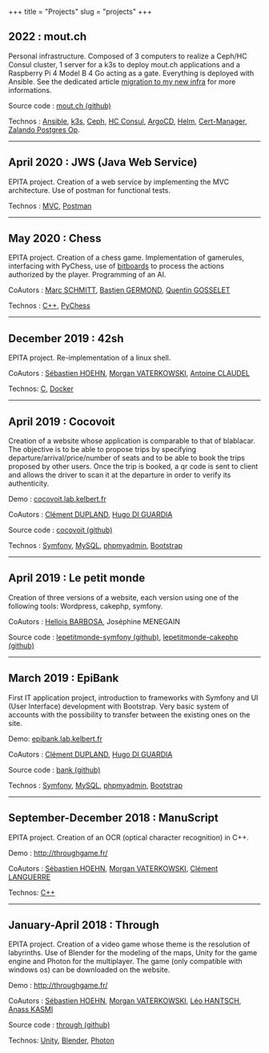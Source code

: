 +++
title = "Projects"
slug = "projects"
+++

## 2022 : mout.ch
Personal infrastructure. Composed of 3 computers to realize a Ceph/HC Consul cluster, 1 server for a k3s to deploy mout.ch applications and a Raspberry Pi 4 Model B 4 Go acting as a gate. Everything is deployed with Ansible. See the dedicated article [migration to my new infra](/posts/migration-to-my-new-infra/) for more informations.

Source code : [mout.ch (github)](https://github.com/mout-ch)

Technos : [Ansible](https://en.wikipedia.org/wiki/Ansible_(software)), [k3s](https://github.com/k3s-io/k3s), [Ceph](https://en.wikipedia.org/wiki/Ceph_(software)), [HC Consul](https://www.consul.io/), [ArgoCD](https://argo-cd.readthedocs.io/en/stable/), [Helm](https://helm.sh/), [Cert-Manager](https://cert-manager.io/docs/), [Zalando Postgres Op](https://github.com/zalando/postgres-operator).

---
## April 2020 : JWS (Java Web Service)
EPITA project. Creation of a web service by implementing the MVC architecture. Use of postman for functional tests.

Technos : [MVC](https://en.wikipedia.org/wiki/Model%E2%80%93view%E2%80%93controller), [Postman](https://www.postman.com/)

---
## May 2020 : Chess
EPITA project. Creation of a chess game. Implementation of gamerules, interfacing with PyChess, use of [bitboards](https://en.wikipedia.org/wiki/Bitboard) to process the actions authorized by the player. Programming of an AI.

CoAutors : [Marc SCHMITT](https://www.linkedin.com/in/risson/), [Bastien GERMOND](https://www.linkedin.com/in/bastien-germond/), [Quentin GOSSELET](https://www.linkedin.com/in/quentin-gosselet/)

Technos : [C++](https://en.wikipedia.org/wiki/C%2B%2B), [PyChess](https://github.com/pychess/pychess)

---
## December 2019 : 42sh
EPITA project. Re-implementation of a linux shell.

CoAutors : [Sébastien HOEHN](https://www.linkedin.com/in/sebastien-hoehn/), [Morgan VATERKOWSKI](https://www.linkedin.com/in/morgan-vaterkowski/), [Antoine CLAUDEL](https://www.linkedin.com/in/antoine-claudel-0b37651aa/)

Technos: [C](https://en.wikipedia.org/wiki/C_(programming_language)), [Docker](https://en.wikipedia.org/wiki/Docker_(software))

---
## April 2019 : Cocovoit
Creation of a website whose application is comparable to that of blablacar. The objective is to be able to propose trips by specifying departure/arrival/price/number of seats and to be able to book the trips proposed by other users. Once the trip is booked, a qr code is sent to client and allows the driver to scan it at the departure in order to verify its authenticity.

Demo : [cocovoit.lab.kelbert.fr](https://cocovoit.lab.kelbert.fr/)

CoAutors : [Clément DUPLAND](https://www.linkedin.com/in/cldupland/), [Hugo DI GUARDIA](https://www.linkedin.com/in/hdiguardia/)

Source code : [cocovoit (github)](https://github.com/rootmout-epita/cocovoit)

Technos : [Symfony](https://symfony.com/), [MySQL](https://en.wikipedia.org/wiki/MySQL), [phpmyadmin](https://en.wikipedia.org/wiki/PhpMyAdmin), [Bootstrap](https://getbootstrap.com/)

---
## April 2019 : Le petit monde
Creation of three versions of a website, each version using one of the following tools: Wordpress, cakephp, symfony.

CoAutors : [Hellois BARBOSA](https://www.linkedin.com/in/hellois-barbosa/), Joséphine MENEGAIN

Source code : [lepetitmonde-symfony (github)](https://github.com/rootmout-epita/lepetitmonde-symfony), [lepetitmonde-cakephp (github)](https://github.com/rootmout-epita/lepetitmonde-cakephp)

---
## March 2019 : EpiBank
First IT application project, introduction to frameworks with Symfony and UI (User Interface) development with Bootstrap. Very basic system of accounts with the possibility to transfer between the existing ones on the site.

Demo: [epibank.lab.kelbert.fr](https://epibank.lab.kelbert.fr)

CoAutors : [Clément DUPLAND](https://www.linkedin.com/in/cldupland/), [Hugo DI GUARDIA](https://www.linkedin.com/in/hdiguardia/)

Source code : [bank (github)](https://github.com/rootmout-epita/bank)

Technos : [Symfony](https://symfony.com/), [MySQL](https://en.wikipedia.org/wiki/MySQL), [phpmyadmin](https://en.wikipedia.org/wiki/PhpMyAdmin), [Bootstrap](https://getbootstrap.com/)

---
## September-December 2018 : ManuScript
EPITA project. Creation of an OCR (optical character recognition) in C++.

Demo : http://throughgame.fr/

CoAutors : [Sébastien HOEHN](https://www.linkedin.com/in/sebastien-hoehn/), [Morgan VATERKOWSKI](https://www.linkedin.com/in/morgan-vaterkowski/), [Clément LANGUERRE](https://www.linkedin.com/in/cl%C3%A9ment-languerre/)

Technos: [C++](https://en.wikipedia.org/wiki/C%2B%2B)

---
## January-April 2018 : Through
EPITA project. Creation of a video game whose theme is the resolution of labyrinths. Use of Blender for the modeling of the maps, Unity for the game engine and Photon for the multiplayer. The game (only compatible with windows os) can be downloaded on the website.

Demo : http://throughgame.fr/

CoAutors : [Sébastien HOEHN](https://www.linkedin.com/in/sebastien-hoehn/), [Morgan VATERKOWSKI](https://www.linkedin.com/in/morgan-vaterkowski/), [Léo HANTSCH](https://www.linkedin.com/in/l%C3%A9o-hantsch/), [Anass KASMI](https://www.linkedin.com/in/anass-kasmi-10704520b/)

Source code : [through (github)](https://github.com/rootmout-epita/through)

Technos: [Unity](https://unity.com/fr), [Blender](https://www.blender.org/), [Photon](https://www.photonengine.com/pun)
